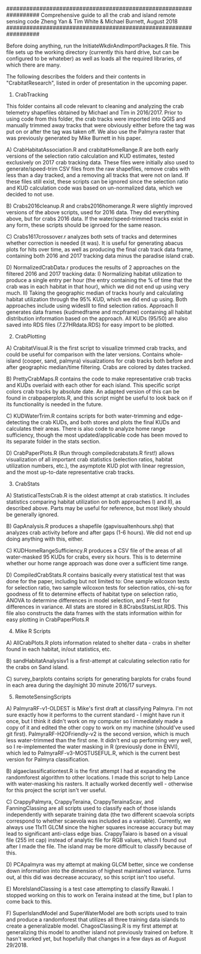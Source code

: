 ##################################################################
Comprehensive guide to all the crab and island remote sensing code
	Zheng Yan & Tim White & Michael Burnett, August 2018
##################################################################

Before doing anything, run the InitiateWkdirAndImportPackages.R file. This file sets up the working directory (currently this hard drive, but can be configured to be whateber) as well as loads all the required libraries, of which there are many.

The following describes the folders and their contents in "CrabitatResearch", listed in order of presentation in the upcoming paper.


1) CrabTracking

This folder contains all code relevant to cleaning and analyzing the crab telemetry shapefiles obtained by Michael and Tim in 2016/2017.
Prior to using code from this folder, the crab tracks were imported into QGIS and manually trimmed away tracks that were obviously either before the tag was put on or after the tag was taken off. We also use the Palmyra raster that was previously generated by Mike Burnett in his paper. 

A) CrabHabitatAssociation.R and crabitatHomeRange.R are both early versions of the selection ratio calculation and KUD estimates, tested exclusively on 2017 crab tracking data. These files were initially also used to generate/speed-trim CSV files from the raw shapefiles, remove crabs with less than a day tracked, and a removing all tracks that were not on land. If these files still exist, these scripts can be ignored since the selection ratio and KUD calculation code was based on un-normalized data, which we decided to not use. 

B) Crabs2016cleanup.R and crabs2016homerange.R were slightly improved versions of the above scripts, used for 2016 data. They did everything above, but for crabs 2016 data. If the water/speed-trimmed tracks exist in any form, these scripts should be ignroed for the same reason. 

C) Crabs1617crossover.r analyzes both sets of tracks and determines whether correction is needed (it was). It is useful for generating abacus plots for hits over time, as well as producing the final crab track data frame, containing both 2016 and 2017 tracking data minus the paradise island crab. 

D) NormalizedCrabData.r produces the results of 2 approaches on the filtered 2016 and 2017 tracking data: 
	I) Normalizing habitat utilization to produce a single entry per hour (the entry containing the % of time that the crab was in each habitat in that hour), which we did not end up using very much.
	II) Taking the geographic median of tracks hourly and calculating habitat utilization through the 95% KUD, which we did end up using.
Both approaches include using widesIII to find selection ratios. Approach II generates data frames (kudmedframe and mcpframe) containing all habitat distribution information based on the approach. All KUDs (95/50) are also saved into RDS files (7.27HRdata.RDS) for easy import to be plotted.



2) CrabPlotting

A) CrabitatVisual.R is the first script to visualize trimmed crab tracks, and could be useful for comparison with the later versions. Contains whole-island (cooper, sand, palmyra) visualzations for crab tracks both before and after geographic median/time filtering. Crabs are colored by dates tracked. 

B) PrettyCrabMaps.R contains the code to make representative crab tracks and KUDs overlaid with each other for each island. This specific script colors crab tracks by absolute date. An adapted version of this can be found in crabpaperplots.R, and this script might be useful to look back on if its functionality is needed in the future.

C) KUDWaterTrim.R contains scripts for both water-trimming and edge-detecting the crab KUDs, and both stores and plots the final KUDs and calculates their areas. There is also code to analyze home range sufficiency, though the most updated/applicable code has been moved to its separate folder in the stats section.

D) CrabPaperPlots.R (Run through compiledcrabstats.R first!) allows visualization of all important crab statistics (selection ratios, habitat utilization numbers, etc.), the asymptote KUD plot with linear regression, and the most up-to-date representative crab tracks.




3) CrabStats

A) StatisticalTestsCrab.R is the oldest attempt at crab statistics. It includes statistics comparing habitat utilization on both approaches I) and II), as described above. Parts may be useful for reference, but most likely should be generally ignored.

B) GapAnalysis.R produces a shapefile (gapvisualtenhours.shp) that analyzes crab activity before and after gaps (1-6 hours). We did not end up doing anything with this, either.

C) KUDHomeRangeSufficiency.R produces a CSV file of the areas of all water-masked 95 KUDs for crabs, every six hours. This is to determine whether our home range approach was done over a sufficient time range.  

D) CompiledCrabStats.R contains basically every statistical test that was done for the paper, including but not limited to: One sample wilcoxon tests for selection ratio, two sample wilcoxon tests for selection ratios, chi-sq for goodness of fit to determine effects of habitat type on selection ratio, ANOVA to determine differences in model selection, and F-test for differences in variance. All stats are stored in 8.8CrabsStatsList.RDS. This file also constructs the data frames with the stats information within for easy plotting in CrabPaperPlots.R


4) Mike R Scripts

A) AllCrabPlots.R plots information related to shelter data - crabs in shelter found in each habitat, in/out statistics, etc.

B) sandHabitatAnalysisv1 is a first-attempt at calculating selection ratio for the crabs on Sand island. 

C) survey_barplots contains scripts for generating barplots for crabs found in each area during the day/night 30 minute 2016/17 surveys. 




5) RemoteSensingScripts

A) PalmyraRF-v1-OLDEST is Mike's first draft at classifying Palmyra. I'm not sure exactly how it performs to the current standard - I might have run it once, but I think it didn't work on my computer so I immediately made a copy of it and edited the other copy to work on my machine (should've used git first). PalmyraRF-H2OFriendly-v2 is the second version, which is much less water-trimmed than the first one. It didn't end up performing very well, so I re-implemented the water masking in R (previously done in ENVI), which led to PalmyraRF-v3-MOSTUSEFUL.R, which is the current best version for Palmyra classification. 

B) algaeclassificationtest.R is the first attempt I had at expanding the randomforest algorithm to other locations. I made this script to help Lance with water-masking his rasters. It actually worked decently well - otherwise for this project the script isn't ver useful. 

C) CrappyPalmyra, CrappyTeraina, CrappyTerainaScav, and FanningClassing are all scripts used to classify each of those islands independently with separate training data (the two different scaevola scripts correspond to whether scaevola was included as a variable). Currently, we always use 11x11 GLCM since the higher squares increase accuracy but may lead to significant anti-class edge bias. CrappyTaiaro is based on a visual file (255 int cap) instead of analytic file for RGB values, which I found out after I made the file. The island may be more difficult to classify because of this. 

D) PCApalmyra was my attempt at making GLCM better, since we condense down information into the dimension of highest maintained variance. Turns out, al this did was decrease accuracy, so this script isn't too useful. 

E) MoreIslandClassing is a test case attempting to classify Rawaki. I stopped working on this to work on Teraina instead at the time, but I plan to come back to this.

F) SuperIslandModel and SuperWaterModel are both scripts used to train and produce a randomforest that utilizes all three training data islands to create a generalizable model. ChagosClassing.R is my first attempt at generalizing this model to another island not previously trained on before. It hasn't worked yet, but hopefully that changes in a few days as of August 29/2018. 



